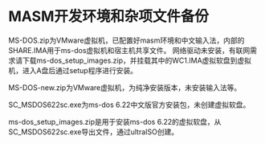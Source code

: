 # MASM开发环境和杂项文件备份

MS-DOS.zip为VMware虚拟机，已配置好masm环境和中文输入法，内部的SHARE.IMA用于ms-dos虚拟机和宿主机共享文件。
网络驱动未安装，有联网需求请下载ms-dos_setup_images.zip，并挂载其中的WC1.IMA虚拟软盘到虚拟机，进入A盘后通过setup程序进行安装。

MS-DOS-new.zip为VMware虚拟机，为纯净安装版本，未安装输入法等。

SC_MSDOS622sc.exe为ms-dos 6.22中文版官方安装包，未创建虚拟软盘。

ms-dos_setup_images.zip是用于安装ms-dos 6.22的虚拟软盘，从SC_MSDOS622sc.exe导出文件，通过ultraISO创建。
